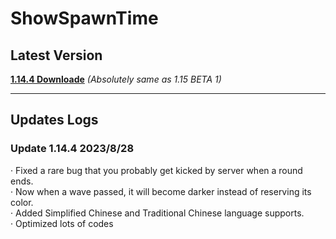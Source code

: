 # ShowSpawnTime  

## Latest Version
[**1.14.4 Downloade**](https://github.com/Seosean/ShowSpawnTime/releases/download/sst/ShowSpawnTime-1.14.4.jar)
*(Absolutely same as 1.15 BETA 1)*
****
## Updates Logs
### Update 1.14.4 2023/8/28  
· Fixed a rare bug that you probably get kicked by server when a round ends.  
· Now when a wave passed, it will become darker instead of reserving its color.  
· Added Simplified Chinese and Traditional Chinese language supports.  
· Optimized lots of codes  
